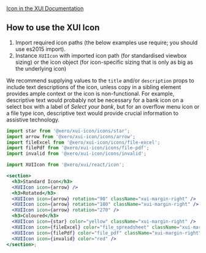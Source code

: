 <div class="xui-margin-vertical">
	<a href="../section-fundamentals-icons.html#icons" isDocLink>Icon in the XUI Documentation</a>
</div>

## How to use the XUI Icon

1. Import required icon paths (the below examples use require; you should use es2015 import).
1. Instance `XUIIcon` with imported icon path (for standardised viewbox sizing) or the icon object (for icon-specific sizing that is only as big as the underlying icon)

We recommend supplying values to the `title` and/or `description` props to include text descriptions of the icon, unless copy in a sibling element provides ample context or the icon is non-functional. For example, descriptive text would probably not be necessary for a bank icon on a select box with a label of _Select your bank_, but for an overflow menu icon or a file type icon, descriptive text would provide crucial information to assistive technology.

```jsx harmony
import star from '@xero/xui-icon/icons/star';
import arrow from '@xero/xui-icon/icons/arrow';
import fileExcel from '@xero/xui-icon/icons/file-excel';
import filePdf from '@xero/xui-icon/icons/file-pdf';
import invalid from '@xero/xui-icon/icons/invalid';

import XUIIcon from '@xero/xui/react/icon';

<section>
  <h3>Standard Icon</h3>
  <XUIIcon icon={arrow} />
  <h3>Rotated</h3>
  <XUIIcon icon={arrow} rotation="90" className="xui-margin-right" />
  <XUIIcon icon={arrow} rotation="180" className="xui-margin-right" />
  <XUIIcon icon={arrow} rotation="270" />
  <h3>Coloured</h3>
  <XUIIcon icon={star} color="yellow" className="xui-margin-right" />
  <XUIIcon icon={fileExcel} color="file_spreadsheet" className="xui-margin-right" />
  <XUIIcon icon={filePdf} color="file_pdf" className="xui-margin-right" />
  <XUIIcon icon={invalid} color="red" />
</section>;
```
